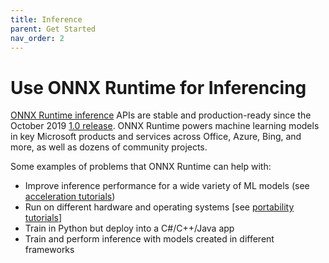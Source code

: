 ```yaml
---
title: Inference
parent: Get Started
nav_order: 2
---
```


# Use ONNX Runtime for Inferencing

[ONNX Runtime inference](get-started/inference.md) APIs are stable and production-ready since the October 2019 [1.0 release](https://github.com/microsoft/onnxruntime/releases/tag/v1.0.0). ONNX Runtime powers machine learning models in key Microsoft products and services across Office, Azure, Bing, and more, as well as dozens of community projects. 

Some examples of problems that ONNX Runtime can help with:

* Improve inference performance for a wide variety of ML models (see [acceleration tutorials](./tutorials/acceleration))
* Run on different hardware and operating systems [see [portability tutorials](./tutorials/portability)]
* Train in Python but deploy into a C#/C++/Java app
* Train and perform inference with models created in different frameworks


